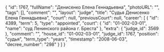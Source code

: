 {
    "id": 1767,
    "fullName": "Денисенко Елена Геннадьевна",
    "photoURL": "",
    "tags": [],
    "comment": "",
    "layout": "judge",
    "title": "Судья Денисенко Елена Геннадьевна",
    "court": null,
    "previousCourt": null,
    "career": [
        {
            "id": 4389,
            "term": 5,
            "type": "appointed",
            "court": {
                "id": "01-002-03-01",
                "name": "суд Ленинского района г. Бреста"
            },
            "extra": {
                "judge_id": 3569
            },
            "comment": "",
            "house_id": "01-002-03-01",
            "judge_id": 1767,
            "position": "судья",
            "term_type": "years",
            "timestamp": "2008-06-03",
            "decree_number": "298"
        }
    ]
}